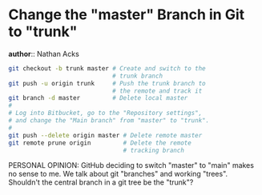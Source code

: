 # Change the "master" Branch in Git to "trunk"

**author**:: Nathan Acks

```bash
git checkout -b trunk master # Create and switch to the
                             # trunk branch
git push -u origin trunk     # Push the trunk branch to
                             # the remote and track it
git branch -d master         # Delete local master
#
# Log into Bitbucket, go to the "Repository settings",
# and change the "Main branch" from "master" to "trunk".
#
git push --delete origin master # Delete remote master
git remote prune origin         # Delete the remote
                                # tracking branch
```

PERSONAL OPINION: GitHub deciding to switch "master" to "main" makes no sense to me. We talk about git "branches" and working "trees". Shouldn't the central branch in a git tree be the "trunk"?
